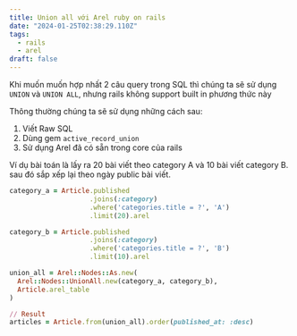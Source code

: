 ```yaml
---
title: Union all với Arel ruby on rails
date: "2024-01-25T02:38:29.110Z"
tags:
  - rails
  - arel
draft: false
---
```

Khi muốn muốn hợp nhất 2 câu query trong SQL thì chúng ta sẽ sử dụng `UNION` và `UNION ALL`, nhưng rails không support built in phương thức này

Thông thường chúng ta sẽ sử dụng những cách sau:
1. Viết Raw SQL
2. Dùng gem `active_record_union`
3.  Sử dụng Arel đã có sẵn trong core của rails

Ví dụ bài toán là lấy ra 20 bài viết theo category A và 10 bài viết category B. sau đó sắp xếp lại theo ngày public bài viết.


```ruby
category_a = Article.published
                    .joins(:category)
                    .where('categories.title = ?', 'A')
                    .limit(20).arel

category_b = Article.published
                    .joins(:category)
                    .where('categories.title = ?', 'B')
                    .limit(10).arel

union_all = Arel::Nodes::As.new(
  Arel::Nodes::UnionAll.new(category_a, category_b),
  Article.arel_table
)

// Result
articles = Article.from(union_all).order(published_at: :desc)
```

